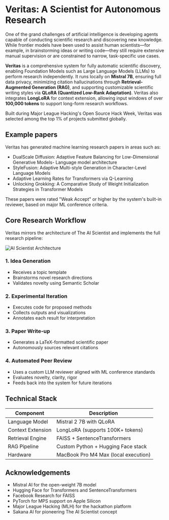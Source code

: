 # Veritas: A Scientist for Autonomous Research

One of the grand challenges of artificial intelligence is developing agents capable of conducting scientific research and discovering new knowledge. While frontier models have been used to assist human scientists—for example, in brainstorming ideas or writing code—they still require extensive manual supervision or are constrained to narrow, task-specific use cases.

**Veritas** is a comprehensive system for fully automatic scientific discovery, enabling Foundation Models such as Large Language Models (LLMs) to perform research independently. It runs locally on **Mistral 7B**, ensuring full data privacy, minimizing citation hallucinations through **Retrieval-Augmented Generation (RAG)**, and supporting customizable scientific writing styles via **QLoRA (Quantized Low-Rank Adaptation)**. Veritas also integrates **LongLoRA** for context extension, allowing input windows of over **100,000 tokens** to support long-form research workflows.

Built during Major League Hacking's Open Source Hack Week, Veritas was selected among the top 1% of projects submitted globally.

## Example papers

Veritas has generated machine learning research papers in areas such as:

- DualScale Diffusion: Adaptive Feature Balancing for Low-Dimensional Generative Models- Language model architecture
- StyleFusion: Adaptive Multi-style Generation in Character-Level Language Models
- Adaptive Learning Rates for Transformers via Q-Learning
- Unlocking Grokking: A Comparative Study of Weight Initialization Strategies in Transformer Models

These papers were rated "Weak Accept" or higher by the system's built-in reviewer, based on major ML conference criteria.

## Core Research Workflow

Veritas mirrors the architecture of The AI Scientist and implements the full research pipeline:

![AI Scientist Architecture](https://github.com/user-attachments/assets/e166c52d-ac74-44b3-9e5a-78c4a3309492)

### 1. Idea Generation
- Receives a topic template
- Brainstorms novel research directions
- Validates novelty using Semantic Scholar

### 2. Experimental Iteration
- Executes code for proposed methods
- Collects outputs and visualizations
- Annotates each result for interpretation

### 3. Paper Write-up
- Generates a LaTeX-formatted scientific paper
- Autonomously sources relevant citations

### 4. Automated Peer Review
- Uses a custom LLM reviewer aligned with ML conference standards
- Evaluates novelty, clarity, rigor
- Feeds back into the system for future iterations

## Technical Stack

| Component           | Description                          |
|---------------------|--------------------------------------|
| Language Model      | Mistral 2 7B with QLoRA               |
| Context Extension   | LongLoRA (supports 100K+ tokens)      |
| Retrieval Engine    | FAISS + SentenceTransformers          |
| RAG Pipeline        | Custom Python + Hugging Face stack    |
| Hardware            | MacBook Pro M4 Max (local execution)  |

## Acknowledgements

- Mistral AI for the open-weight 7B model  
- Hugging Face for Transformers and SentenceTransformers  
- Facebook Research for FAISS  
- PyTorch for MPS support on Apple Silicon  
- Major League Hacking (MLH) for the hackathon platform  
- Sakana AI for pioneering The AI Scientist concept  
